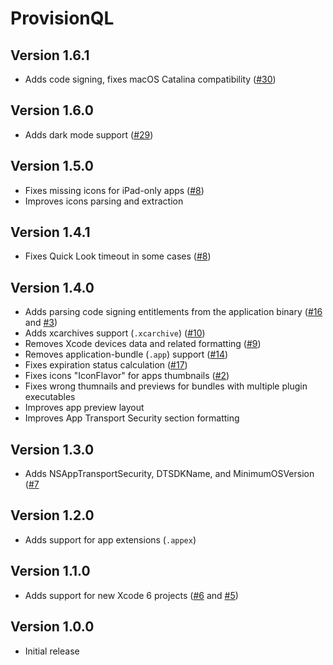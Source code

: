 # ProvisionQL

## Version 1.6.1

* Adds code signing, fixes macOS Catalina compatibility ([#30](https://github.com/ealeksandrov/ProvisionQL/issues/30))

## Version 1.6.0

* Adds dark mode support ([#29](https://github.com/ealeksandrov/ProvisionQL/pull/29))

## Version 1.5.0

* Fixes missing icons for iPad-only apps ([#8](https://github.com/ealeksandrov/ProvisionQL/issues/22))
* Improves icons parsing and extraction

## Version 1.4.1

* Fixes Quick Look timeout in some cases ([#8](https://github.com/ealeksandrov/ProvisionQL/issues/8))

## Version 1.4.0

* Adds parsing code signing entitlements from the application binary ([#16](https://github.com/ealeksandrov/ProvisionQL/pull/16) and [#3](https://github.com/ealeksandrov/ProvisionQL/issues/3))
* Adds xcarchives support (`.xcarchive`) ([#10](https://github.com/ealeksandrov/ProvisionQL/issues/10))
* Removes Xcode devices data and related formatting ([#9](https://github.com/ealeksandrov/ProvisionQL/issues/9))
* Removes application-bundle (`.app`) support ([#14](https://github.com/ealeksandrov/ProvisionQL/issues/14))
* Fixes expiration status calculation ([#17](https://github.com/ealeksandrov/ProvisionQL/issues/17))
* Fixes icons "IconFlavor" for apps thumbnails ([#2](https://github.com/ealeksandrov/ProvisionQL/issues/2))
* Fixes wrong thumnails and previews for bundles with multiple plugin executables
* Improves app preview layout
* Improves App Transport Security section formatting

## Version 1.3.0
* Adds NSAppTransportSecurity, DTSDKName, and MinimumOSVersion ([#7](https://github.com/ealeksandrov/ProvisionQL/pull/7)

## Version 1.2.0
* Adds support for app extensions (`.appex`)

## Version 1.1.0
* Adds support  for new Xcode 6 projects ([#6](https://github.com/ealeksandrov/ProvisionQL/pull/6) and [#5](https://github.com/ealeksandrov/ProvisionQL/issues/5))

## Version 1.0.0
* Initial release

